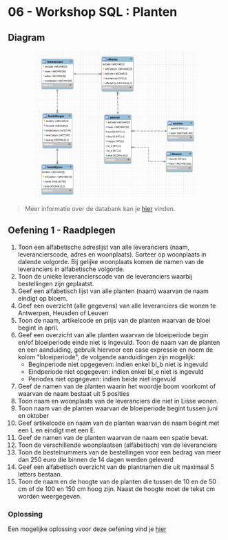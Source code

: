 # 06 - Workshop SQL : Planten

## Diagram
<p align="center">
    <img width="75%"  src="../../images/diagram-planten.jpg" alt="Diagram Planten.db">
</p>

> Meer informatie over de databank kan je [hier](structure.md) vinden.


## Oefening 1 - Raadplegen

1. Toon een alfabetische adreslijst van alle leveranciers (naam, leverancierscode, adres en
woonplaats). Sorteer op woonplaats in dalende volgorde. Bij gelijke woonplaats komen de
namen van de leveranciers in alfabetische volgorde.
2. Toon de unieke leverancierscode van de leveranciers waarbij bestellingen zijn geplaatst.
3. Geef een alfabetisch lijst van alle planten (naam) waarvan de naam eindigt op bloem.
4. Geef een overzicht (alle gegevens) van alle leveranciers die wonen te Antwerpen, Heusden of Leuven 
5. Toon de naam, artikelcode en prijs van de planten waarvan de bloei begint in april.
6. Geef een overzicht van alle planten waarvan de bloeiperiode begin en/of bloeiperiode einde niet is ingevuld. Toon de naam van de planten en een aanduiding, gebruik hiervoor een case expressie en noem de kolom "bloeiperiode", de volgende aanduidingen zijn mogelijk:
    - Beginperiode niet opgegeven: indien enkel bl_b niet is ingevuld
    - Eindperiode niet opgegeven: indien enkel bl_e niet is ingevuld
    - Periodes niet opgegeven: indien beide niet ingevuld
7. Geef de namen van de planten waarin het woordje boom voorkomt of waarvan de naam bestaat
uit 5 posities
8. Toon naam en woonplaats van de leveranciers die niet in Lisse wonen.
9. Toon naam van de planten waarvan de bloeiperiode begint tussen juni en oktober
10. Geef artikelcode en naam van de planten waarvan de naam begint met een L en eindigt met
een E.
11. Geef de namen van de planten waarvan de naam een spatie bevat.
12. Toon de verschillende woonplaatsen (alfabetisch) van de leveranciers
13. Toon de bestelnummers van de bestellingen voor een bedrag van meer dan 250 euro die
binnen de 14 dagen werden geleverd
14. Geef een alfabetisch overzicht van de plantnamen die uit maximaal 5 letters bestaan.
15. Toon de naam en de hoogte van de planten die tussen de 10 en de 50 cm of de 100 en 150 cm
hoog zijn. Naast de hoogte moet de tekst cm worden weergegeven.

### Oplossing
Een mogelijke oplossing voor deze oefening vind je [hier](/workshops/07-SQL/solutions/planten/exercise-1.md)

